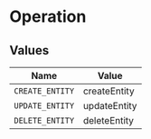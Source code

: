 # Operation


## Values

| Name            | Value           |
| --------------- | --------------- |
| `CREATE_ENTITY` | createEntity    |
| `UPDATE_ENTITY` | updateEntity    |
| `DELETE_ENTITY` | deleteEntity    |